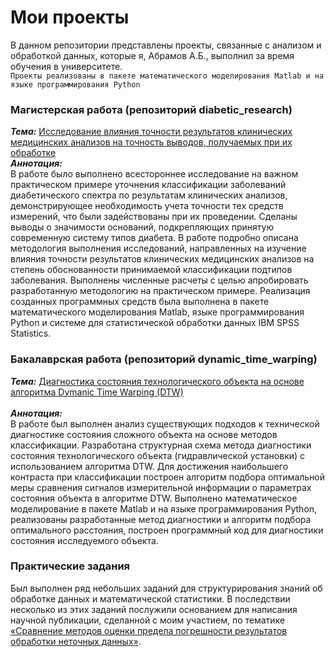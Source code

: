Мои проекты
=
В данном репозитории представлены проекты, связанные с анализом и обработкой данных, которые я, Абрамов А.Б., выполнил за время обучения в университете. <br>
`Проекты реализованы в пакете математического моделирования Matlab и на языке программирования Python` <br>
### Магистерская работа (репозиторий diabetic_research) <br>
***Тема:*** [Исследование влияния точности результатов клинических медицинских анализов на точность выводов, получаемых при их обработке](https://elib.spbstu.ru/dl/3/2021/vr/vr21-1641.pdf/en/info) <br>
***Аннотация:*** <br>
В работе было выполнено всестороннее исследование на важном практическом примере уточнения классификации заболеваний диабетического спектра по результатам клинических анализов, демонстрирующее необходимость учета точности тех средств измерений, что были задействованы при их проведении. Сделаны выводы о значимости оснований, подкрепляющих принятую современную систему типов диабета. В работе подробно описана методология выполнения исследований, направленных на изучение влияния точности результатов клинических медицинских анализов на степень обоснованности принимаемой классификации подтипов заболевания. Выполнены численные расчеты с целью апробировать разработанную методологию на практическом примере. Реализация созданных программных средств была выполнена в пакете математического моделирования Matlab, языке программирования Python и системе для статистической обработки данных IBM SPSS Statistics. <br>
### Бакалаврская работа (репозиторий dynamic_time_warping) <br>
***Тема:*** [Диагностика состояния технологического объекта на основе алгоритма Dymanic Time Warping (DTW)](https://elib.spbstu.ru/dl/3/2019/vr/vr19-2595.pdf/en/info) <br>  
***Аннотация:*** <br>
В работе был выполнен анализ существующих подходов к технической диагностике состояния сложного объекта на основе методов классификации. Разработана структурная схема метода диагностики состояния технологического объекта (гидравлической установки) с использованием алгоритма DTW. Для достижения наибольшего контраста при классификации построен алгоритм подбора оптимальной меры сравнения сигналов измерительной информации о параметрах состояния объекта в алгоритме DTW. Выполнено математическое моделирование в пакете Matlab и на языке программирования Python, реализованы разработанные метод диагностики и алгоритм подбора оптимального расстояния, построен программный код для диагностики состояния исследуемого объекта. <br>
### Практические задания <br>
Был выполнен ряд небольших заданий для структурирования знаний об обработке данных и математической статистики. В последствии несколько из этих заданий послужили основанием для написания научной публикации, сделанной с моим участием, по тематике [«Сравнение методов оценки предела погрешности результатов обработки неточных данных»](https://www.elibrary.ru/item.asp?id=42547432).
